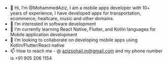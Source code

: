 - 👋 Hi, I’m @MohammedAziz, I am a mobile apps developer with 10+ years of experience, I have developed apps for transportation, ecommerce, healtcare, music and other domains.
- 👀 I’m interested in software development
- 🌱 I’m currently learning React Native, Flutter, and Kotlin languages for Mobile application development
- 💞️ I’m looking to collaborate on developing mobile apps using Kotlin/Flutter/React native
- 📫 How to reach me - @ azizsohail.m@gmail.com and my phone number is +91 905 206 1154

<!---
MohammedAziz/MohammedAziz is a ✨ special ✨ repository because its `README.md` (this file) appears on your GitHub profile.
You can click the Preview link to take a look at your changes.
--->
